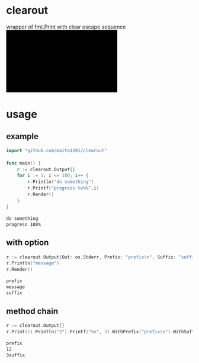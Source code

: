 # clearout
wrapper of fmt.Print with clear escape sequence
![](./sample.gif)

# usage

## example

```main.go
import "github.com/maito1201/clearout"

func main() {
    r := clearout.Output{}
    for i := 1; i <= 100; i++ {
        r.Println("do something")
        r.Printf("progress %v%%",i)
        r.Render()
    }
}
```

```
do something
progress 100%
```

## with option

```main.go
r := clearout.Output{Out: os.Stderr, Prefix: "prefix\n", Suffix: "suffix\n"}
r.Println("message")
r.Render()
```

```
prefix
message
suffix
```

## method chain

```main.go
r := clearout.Output{}
r.Print(1).Println("2").Printf("%v", 3).WithPrefix("prefix\n").WithSuffix("suffix\n").Render()
```

```
prefix
12
3suffix
```